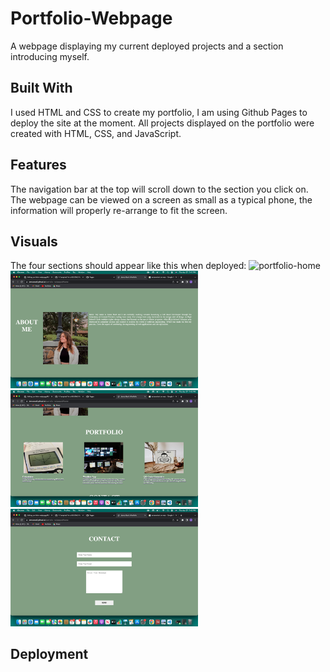# Portfolio-Webpage
A webpage displaying my current deployed projects and a section introducing myself.

## Built With
I used HTML and CSS to create my portfolio, I am using Github Pages to deploy the site at the moment. All projects displayed on the portfolio were created with HTML, CSS, and JavaScript.

## Features
The navigation bar at the top will scroll down to the section you click on. The webpage can be viewed on a screen as small as a typical phone, the information will properly re-arrange to fit the screen.

## Visuals
The four sections should appear like this when deployed:
<img
  src="potfolio-home.png"
  alt="portfolio-home"
  title="Portfolio"
  style="display: inline-block; margin: 0 auto; max-width: 300px">
  <img
  src="portfolio-about.png"
  alt="portfolio-about"
  title="Portfolio"
  style="display: inline-block; margin: 0 auto; max-width: 300px">
  <img
  src="portfolio-work.png"
  alt="portfolio-work"
  title="Portfolio"
  style="display: inline-block; margin: 0 auto; max-width: 300px">
  <img
  src="portfolio-contact.png"
  alt="portfolio-contact"
  title="Portfolio"
  style="display: inline-block; margin: 0 auto; max-width: 300px">
  
  ## Deployment
  

